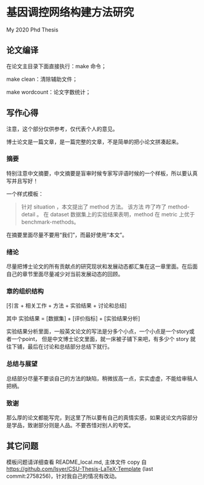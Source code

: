 # 基因调控网络构建方法研究

My 2020 Phd Thesis

## 论文编译

在论文主目录下面直接执行：make 命令；

make clean：清除辅助文件；

make wordcount：论文字数统计；

## 写作心得

注意，这个部分仅供参考，仅代表个人的意见。

博士论文是一篇文章，是一篇完整的文章，不是简单的把小论文拼凑起来。

### 摘要
特别注意中文摘要，中文摘要是盲审时候专家写评语时候的一个样板，所以要认真写并且写好！

一个样式模板：

> 针对  situation ，本文提出了 method 方法。
> 该方法 咋了咋了 method-detail 。
> 在 dataset 数据集上的实验结果表明，method 在  metric 上优于 benchmark-methods。

在摘要里面尽量不要用“我们”，而最好使用“本文”。

### 绪论

尽量把博士论文的所有贡献点的研究现状和发展动态都汇集在这一章里面。在后面自己的章节里面尽量减少对当前发展动态的回顾。

### 章的组织结构

[引言 + 相关工作 + 方法 + 实验结果 + 讨论和总结]

其中 实验结果 = [数据集] + [评价指标] + [实验结果分析]

实验结果分析里面，一般英文论文的写法是分多个小点，一个小点是一个story或者一个point，
但是中文博士论文里面，就一床被子铺下来吧，有多少个 story 就往下铺，最后在讨论和总结部分总结下就行。

### 总结与展望

总结部分尽量不要谈自己的方法的缺陷，稍微拔高一点，实实虚虚，不能给审稿人把柄。

### 致谢

那么厚的论文都能写完，到这里了所以要有自己的真情实感，如果说论文内容部分是学品，致谢部分则是人品。不要吝惜对别人的夸奖。

## 其它问题

模板问题请详细查看 README_local.md, 主体文件 copy 自 https://github.com/lsyer/CSU-Thesis-LaTeX-Template (last commit:2758256)，针对我自己的情况有改动。